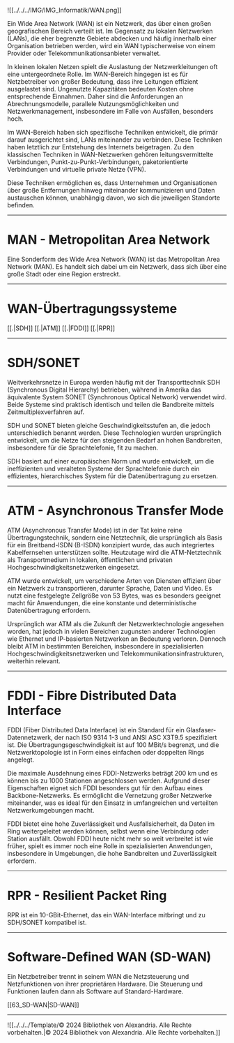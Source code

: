 ![[../../../IMG/IMG_Informatik/WAN.png]]

Ein Wide Area Network (WAN) ist ein Netzwerk, das über einen großen geografischen Bereich verteilt ist. Im Gegensatz zu lokalen Netzwerken (LANs), die eher begrenzte Gebiete abdecken und häufig innerhalb einer Organisation betrieben werden, wird ein WAN typischerweise von einem Provider oder Telekommunikationsanbieter verwaltet.

In kleinen lokalen Netzen spielt die Auslastung der Netzwerkleitungen oft eine untergeordnete Rolle. Im WAN-Bereich hingegen ist es für Netzbetreiber von großer Bedeutung, dass ihre Leitungen effizient ausgelastet sind. Ungenutzte Kapazitäten bedeuten Kosten ohne entsprechende Einnahmen. Daher sind die Anforderungen an Abrechnungsmodelle, parallele Nutzungsmöglichkeiten und Netzwerkmanagement, insbesondere im Falle von Ausfällen, besonders hoch.

Im WAN-Bereich haben sich spezifische Techniken entwickelt, die primär darauf ausgerichtet sind, LANs miteinander zu verbinden. Diese Techniken haben letztlich zur Entstehung des Internets beigetragen. Zu den klassischen Techniken in WAN-Netzwerken gehören leitungsvermittelte Verbindungen, Punkt-zu-Punkt-Verbindungen, paketorientierte Verbindungen und virtuelle private Netze (VPN).

Diese Techniken ermöglichen es, dass Unternehmen und Organisationen über große Entfernungen hinweg miteinander kommunizieren und Daten austauschen können, unabhängig davon, wo sich die jeweiligen Standorte befinden.

--- 

# MAN - Metropolitan Area Network
Eine Sonderform des Wide Area Network (WAN) ist das Metropolitan Area Network (MAN). Es handelt sich dabei um ein Netzwerk, dass sich über eine große Stadt oder eine Region erstreckt.

---

# WAN-Übertragungssysteme 
[[.\|SDH]]
[[.\|ATM]]
[[.\|FDDI]]
[[.\|RPR]]

---

# SDH/SONET
Weitverkehrsnetze in Europa werden häufig mit der Transporttechnik SDH (Synchronous Digital Hierarchy) betrieben, während in Amerika das äquivalente System SONET (Synchronous Optical Network) verwendet wird. Beide Systeme sind praktisch identisch und teilen die Bandbreite mittels Zeitmultiplexverfahren auf.

SDH und SONET bieten gleiche Geschwindigkeitsstufen an, die jedoch unterschiedlich benannt werden. Diese Technologien wurden ursprünglich entwickelt, um die Netze für den steigenden Bedarf an hohen Bandbreiten, insbesondere für die Sprachtelefonie, fit zu machen.

SDH basiert auf einer europäischen Norm und wurde entwickelt, um die ineffizienten und veralteten Systeme der Sprachtelefonie durch ein effizientes, hierarchisches System für die Datenübertragung zu ersetzen.

---

# ATM - Asynchronous Transfer Mode
ATM (Asynchronous Transfer Mode) ist in der Tat keine reine Übertragungstechnik, sondern eine Netztechnik, die ursprünglich als Basis für ein Breitband-ISDN (B-ISDN) konzipiert wurde, das auch integriertes Kabelfernsehen unterstützen sollte. Heutzutage wird die ATM-Netztechnik als Transportmedium in lokalen, öffentlichen und privaten Hochgeschwindigkeitsnetzwerken eingesetzt.

ATM wurde entwickelt, um verschiedene Arten von Diensten effizient über ein Netzwerk zu transportieren, darunter Sprache, Daten und Video. Es nutzt eine festgelegte Zellgröße von 53 Bytes, was es besonders geeignet macht für Anwendungen, die eine konstante und deterministische Datenübertragung erfordern.

Ursprünglich war ATM als die Zukunft der Netzwerktechnologie angesehen worden, hat jedoch in vielen Bereichen zugunsten anderer Technologien wie Ethernet und IP-basierten Netzwerken an Bedeutung verloren. Dennoch bleibt ATM in bestimmten Bereichen, insbesondere in spezialisierten Hochgeschwindigkeitsnetzwerken und Telekommunikationsinfrastrukturen, weiterhin relevant.

---

# FDDI - Fibre Distributed Data Interface
FDDI (Fiber Distributed Data Interface) ist ein Standard für ein Glasfaser-Datennetzwerk, der nach ISO 9314 1-3 und ANSI ASC X3T9.5 spezifiziert ist. Die Übertragungsgeschwindigkeit ist auf 100 MBit/s begrenzt, und die Netzwerktopologie ist in Form eines einfachen oder doppelten Rings angelegt.

Die maximale Ausdehnung eines FDDI-Netzwerks beträgt 200 km und es können bis zu 1000 Stationen angeschlossen werden. Aufgrund dieser Eigenschaften eignet sich FDDI besonders gut für den Aufbau eines Backbone-Netzwerks. Es ermöglicht die Vernetzung großer Netzwerke miteinander, was es ideal für den Einsatz in umfangreichen und verteilten Netzwerkumgebungen macht.

FDDI bietet eine hohe Zuverlässigkeit und Ausfallsicherheit, da Daten im Ring weitergeleitet werden können, selbst wenn eine Verbindung oder Station ausfällt. Obwohl FDDI heute nicht mehr so weit verbreitet ist wie früher, spielt es immer noch eine Rolle in spezialisierten Anwendungen, insbesondere in Umgebungen, die hohe Bandbreiten und Zuverlässigkeit erfordern.

---

# RPR - Resilient Packet Ring
RPR ist ein 10-GBit-Ethernet, das ein WAN-Interface mitbringt und zu SDH/SONET kompatibel ist.

---

# Software-Defined WAN (SD-WAN)
Ein Netzbetreiber trennt in seinem WAN die Netzsteuerung und Netzfunktionen von ihrer proprietären Hardware. Die Steuerung und Funktionen laufen dann als Software auf Standard-Hardware.

[[63_SD-WAN|SD-WAN]]

--- 

![[../../../Template/© 2024 Bibliothek von Alexandria. Alle Rechte vorbehalten.|© 2024 Bibliothek von Alexandria. Alle Rechte vorbehalten.]]